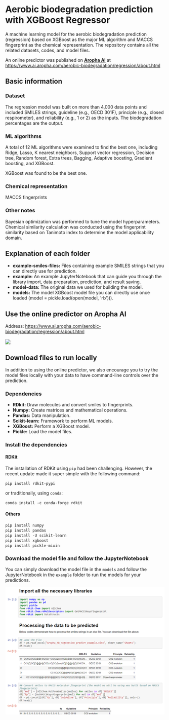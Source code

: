 # Aerobic biodegradation prediction with XGBoost Regressor

A machine learning model for the aerobic biodegradation prediction (regression) based on XGBoost as the major ML algorithm and MACCS fingerprint as the chemical representation. The repository contains all the related datasets, codes, and model files.

An online predictor was published on [**Aropha AI**](https://www.ai.aropha.com/) at https://www.ai.aropha.com/aerobic-biodegradation/regression/about.html


## Basic information

### Dataset
The regression model was built on more than 4,000 data points and included SMILES strings, guideline (e.g., OECD 301F), principle (e.g., closed respirometer), and reliability (e.g., 1 or 2) as the inputs. The biodegradation percentages are the output.

### ML algorithms
A total of 12 ML algorithms were examined to find the best one, including Ridge, Lasso, K nearest neighbors, Support vector regression, Decision tree, Random forest, Extra trees, Bagging, Adaptive boosting, Gradient boosting, and XGBoost.

XGBoost was found to be the best one.

### Chemical representation
MACCS fingerprints

### Other notes
Bayesian optimization was performed to tune the model hyperparameters. Chemical similarity calculation was conducted using the fingerprint similarity based on Tanimoto index to determine the model applicability domain.

## Explanation of each folder
<ul>
<li><b>example-smiles-files:</b> Files containing example SMILES strings that you can directly use for prediction.</li>
<li><b>example:</b> An example JupyterNotebook that can guide you through the library import, data preparation, prediction, and result saving.</li>
<li><b>model-data:</b> The original data we used for building the model.</li>
<li><b>models:</b> The model XGBoost model file you can directly use once loaded (model = pickle.load(open(model, 'rb'))).</li>
</ul>

## Use the online predictor on Aropha AI
Address: https://www.ai.aropha.com/aerobic-biodegradation/regression/about.html

<img src="/doc/AB_XGB_Regressor.gif?raw=true" align="center">

## Download files to run locally
In addition to using the online predictor, we also encourage you to try the model files locally with your data to have command-line controls over the prediction.
### Dependencies
<ul>
<li><b>RDkit:</b> Draw molecules and convert smiles to fingerprints.</li>
<li><b>Numpy:</b> Create matrices and mathematical operations.</li>
<li><b>Pandas:</b> Data manipulation.</li>
<li><b>Scikit-learn:</b> Framework to perform ML models.</li>
<li><b>XGBoost:</b> Perform a XGBoost model.</li>
<li><b>Pickle:</b> Load the model files.</li>
</ul>

### Install the dependencies
#### RDKit
The installation of RDKit using `pip` had been challenging. However, the recent update made it super simple with the following command:
```
pip install rdkit-pypi
```
or traditionally, using `conda`: 
```
conda install -c conda-forge rdkit
```
#### Others
```
pip install numpy
pip install pandas
pip install -U scikit-learn
pip install xgboost
pip install pickle-mixin
```

### Download the model file and follow the JupyterNotebook
You can simply download the model file in the `models` and follow the JupyterNotebook in the `example` folder to run the models for your predictions. 


<img src="/doc/AB_XGB_Regressor_Jupyter.png?raw=true" align="center">

